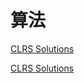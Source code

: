 # 算法

[CLRS Solutions](https://walkccc.github.io/CLRS/)

[CLRS Solutions](https://sites.math.rutgers.edu/~ajl213/CLRS/CLRS.html)